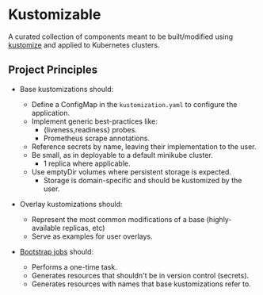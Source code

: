 # Kustomizable

A curated collection of components meant to be built/modified using
[kustomize](https://github.com/kubernetes-sigs/kustomize) and applied to
Kubernetes clusters.

## Project Principles

- Base kustomizations should:
  - Define a ConfigMap in the `kustomization.yaml` to configure the application.
  - Implement generic best-practices like:
    - {liveness,readiness} probes.
    - Prometheus scrape annotations.
  - Reference secrets by name, leaving their implementation to the user.
  - Be small, as in deployable to a default minikube cluster.
    - 1 replica where applicable.
  - Use emptyDir volumes where persistent storage is expected.
    - Storage is domain-specific and should be kustomized by the user.

- Overlay kustomizations should:
  - Represent the most common modifications of a base (highly-available replicas, etc)
  - Serve as examples for user overlays.

- [Bootstrap jobs](docs/bootstrap-jobs.md) should:
  - Performs a one-time task.
  - Generates resources that shouldn't be in version control (secrets).
  - Generates resources with names that base kustomizations refer to.
